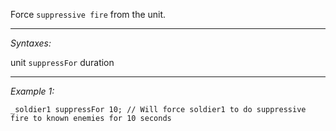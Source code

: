 Force `suppressive fire` from the unit.


---
*Syntaxes:*

unit `suppressFor` duration

---
*Example 1:*

```sqf
_soldier1 suppressFor 10; // Will force soldier1 to do suppressive fire to known enemies for 10 seconds
```